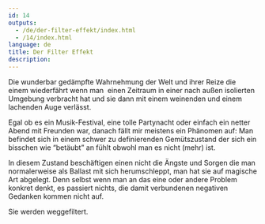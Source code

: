 ```yaml
---
id: 14
outputs:
  - /de/der-filter-effekt/index.html
  - /14/index.html
language: de
title: Der Filter Effekt
description:
---
```


<p>
Die wunderbar gedämpfte Wahrnehmung der Welt und ihrer Reize die einem wiederfährt wenn man  einen Zeitraum in einer nach außen isolierten Umgebung verbracht hat und sie dann mit einem weinenden und einem lachenden Auge verlässt.
</p>
<p>
Egal ob es ein Musik-Festival, eine tolle Partynacht oder einfach ein netter Abend mit Freunden war, danach fällt mir meistens ein Phänomen auf: Man befindet sich in einem schwer zu definierenden Gemütszustand der sich ein bisschen wie “betäubt” an fühlt obwohl man es nicht (mehr) ist.
</p>
<p>
In diesem Zustand beschäftigen einen nicht die Ängste und Sorgen die man normalerweise als Ballast mit sich herumschleppt, man hat sie auf magische Art abgelegt. Denn selbst wenn man an das eine oder andere Problem konkret denkt, es passiert nichts, die damit verbundenen negativen Gedanken kommen nicht auf.
</p>
<p>
Sie werden weggefiltert.
</p>
